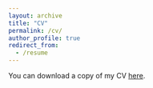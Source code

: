 ```yaml
---
layout: archive
title: "CV"
permalink: /cv/
author_profile: true
redirect_from:
  - /resume
---
```

You can download a copy of my CV [here](/files/Morris_Marcella_cv_3.29.21.pdf). 